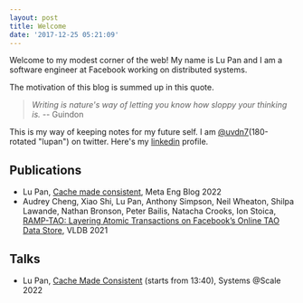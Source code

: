 ```yaml
---
layout: post
title: Welcome
date: '2017-12-25 05:21:09'
---
```


Welcome to my modest corner of the web! My name is Lu Pan and I am a software engineer at Facebook working on distributed systems.

The motivation of this blog is summed up in this quote.

> _Writing is nature's way of letting you know how sloppy your thinking is._ -- Guindon

This is my way of keeping notes for my future self. I am [@uvdn7](https://twitter.com/uvdn7)(180-rotated "lupan") on twitter. Here's my [linkedin](https://www.linkedin.com/in/lu-pan-48574627) profile.

<!--kg-card-end: markdown-->
## Publications

- Lu Pan, [Cache made consistent](https://engineering.fb.com/2022/06/08/core-data/cache-made-consistent/), Meta Eng Blog 2022
- Audrey Cheng, Xiao Shi, Lu Pan, Anthony Simpson, Neil Wheaton, Shilpa Lawande, Nathan Bronson, Peter Bailis, Natacha Crooks, Ion Stoica, [RAMP-TAO: Layering Atomic Transactions on Facebook’s Online TAO Data Store](https://research.facebook.com/publications/ramp-tao-layering-atomic-transactions-on-facebooks-online-tao-data-store/), VLDB 2021

## Talks

- Lu Pan, [Cache Made Consistent](https://www.facebook.com/atscaleevents/videos/384770970336225) (starts from 13:40), Systems @Scale 2022
